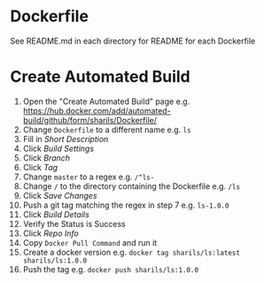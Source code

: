 # Dockerfile

See README.md in each directory for README for each Dockerfile

# Create Automated Build

 1. Open the "Create Automated Build" page e.g.
    <https://hub.docker.com/add/automated-build/github/form/sharils/Dockerfile/>
 2. Change `Dockerfile` to a different name e.g. `ls`
 3. Fill in *Short Description*
 4. Click *Build Settings*
 5. Click *Branch*
 6. Click *Tag*
 7. Change `master` to a regex e.g. `/^ls-`
 8. Change `/` to the directory containing the Dockerfile e.g. `/ls`
 9. Click *Save Changes*
10. Push a git tag matching the regex in step 7 e.g. `ls-1.0.0`
11. Click *Build Details*
12. Verify the Status is Success
13. Click *Repo Info*
14. Copy `Docker Pull Command` and run it
15. Create a docker version e.g. `docker tag sharils/ls:latest sharils/ls:1.0.0`
16. Push the tag e.g. `docker push sharils/ls:1.0.0`
